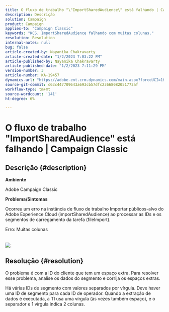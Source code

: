 ```yaml
---
title: O fluxo de trabalho "\"ImportSharedAudience\" está falhando | Campaign Classic"
description: Descrição
solution: Campaign
product: Campaign
applies-to: "Campaign Classic"
keywords: "KCS, ImportSharedAudience falhando com muitas colunas."
resolution: Resolution
internal-notes: null
bug: false
article-created-by: Nayanika Chakravarty
article-created-date: "1/2/2023 7:03:22 PM"
article-published-by: Nayanika Chakravarty
article-published-date: "1/2/2023 7:11:29 PM"
version-number: 3
article-number: KA-19457
dynamics-url: "https://adobe-ent.crm.dynamics.com/main.aspx?forceUCI=1&pagetype=entityrecord&etn=knowledgearticle&id=082c481f-d08a-ed11-81ac-6045bd006c82"
source-git-commit: c63c447709643a693cb57dfc23668082051772af
workflow-type: tm+mt
source-wordcount: '141'
ht-degree: 6%

---
```


# O fluxo de trabalho &quot;ImportSharedAudience&quot; está falhando | Campaign Classic

## Descrição {#description}


<b>Ambiente</b>

Adobe Campaign Classic

<b>Problema/Sintomas</b>

Ocorreu um erro na instância de fluxo de trabalho Importar públicos-alvo do Adobe Experience Cloud (importSharedAudience) ao processar as IDs e os segmentos de carregamento da tarefa (fileImport).

Erro: Muitas colunas
<br> <br><br>![](https://adobe.sharepoint.com/sites/D365EntAttachments/account/604485c9-a5ed-e811-a94a-000d3a34e4b0/incident/E-000185882/Fileimport%20Error.png)

## Resolução {#resolution}


O problema é com a ID do cliente que tem um espaço extra. Para resolver esse problema, analise os dados do segmento e corrija os espaços extras.

Há várias IDs de segmento com valores separados por vírgula. Deve haver uma ID de segmento para cada ID de operador. Quando a extração de dados é executada, a TI usa uma vírgula (às vezes também espaço), e o separador e 1 vírgula indica 2 colunas.
